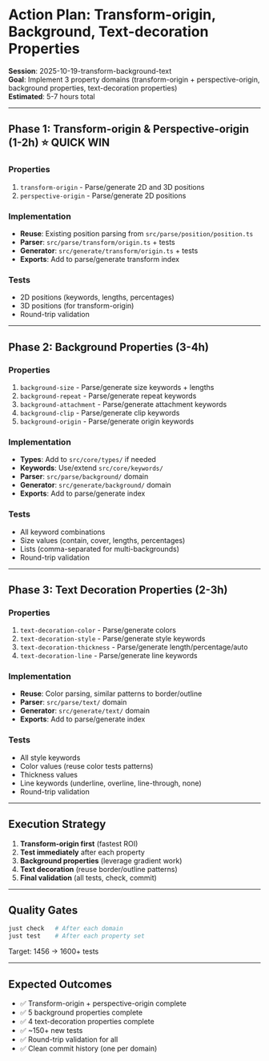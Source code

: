 # Action Plan: Transform-origin, Background, Text-decoration Properties

**Session**: 2025-10-19-transform-background-text  
**Goal**: Implement 3 property domains (transform-origin + perspective-origin, background properties, text-decoration properties)  
**Estimated**: 5-7 hours total

---

## Phase 1: Transform-origin & Perspective-origin (1-2h) ⭐ QUICK WIN

### Properties
1. `transform-origin` - Parse/generate 2D and 3D positions
2. `perspective-origin` - Parse/generate 2D positions

### Implementation
- **Reuse**: Existing position parsing from `src/parse/position/position.ts`
- **Parser**: `src/parse/transform/origin.ts` + tests
- **Generator**: `src/generate/transform/origin.ts` + tests
- **Exports**: Add to parse/generate transform index

### Tests
- 2D positions (keywords, lengths, percentages)
- 3D positions (for transform-origin)
- Round-trip validation

---

## Phase 2: Background Properties (3-4h)

### Properties
1. `background-size` - Parse/generate size keywords + lengths
2. `background-repeat` - Parse/generate repeat keywords
3. `background-attachment` - Parse/generate attachment keywords
4. `background-clip` - Parse/generate clip keywords
5. `background-origin` - Parse/generate origin keywords

### Implementation
- **Types**: Add to `src/core/types/` if needed
- **Keywords**: Use/extend `src/core/keywords/`
- **Parser**: `src/parse/background/` domain
- **Generator**: `src/generate/background/` domain
- **Exports**: Add to parse/generate index

### Tests
- All keyword combinations
- Size values (contain, cover, lengths, percentages)
- Lists (comma-separated for multi-backgrounds)
- Round-trip validation

---

## Phase 3: Text Decoration Properties (2-3h)

### Properties
1. `text-decoration-color` - Parse/generate colors
2. `text-decoration-style` - Parse/generate style keywords
3. `text-decoration-thickness` - Parse/generate length/percentage/auto
4. `text-decoration-line` - Parse/generate line keywords

### Implementation
- **Reuse**: Color parsing, similar patterns to border/outline
- **Parser**: `src/parse/text/` domain
- **Generator**: `src/generate/text/` domain
- **Exports**: Add to parse/generate index

### Tests
- All style keywords
- Color values (reuse color tests patterns)
- Thickness values
- Line keywords (underline, overline, line-through, none)
- Round-trip validation

---

## Execution Strategy

1. **Transform-origin first** (fastest ROI)
2. **Test immediately** after each property
3. **Background properties** (leverage gradient work)
4. **Text decoration** (reuse border/outline patterns)
5. **Final validation** (all tests, check, commit)

---

## Quality Gates

```bash
just check   # After each domain
just test    # After each property set
```

Target: 1456 → 1600+ tests

---

## Expected Outcomes

- ✅ Transform-origin + perspective-origin complete
- ✅ 5 background properties complete
- ✅ 4 text-decoration properties complete
- ✅ ~150+ new tests
- ✅ Round-trip validation for all
- ✅ Clean commit history (one per domain)
